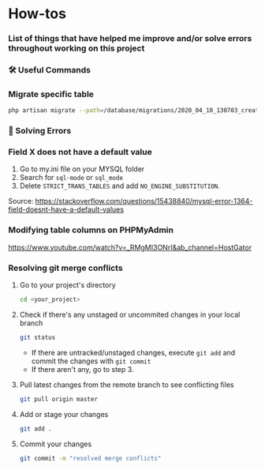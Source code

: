 # How-tos

### List of things that have helped me improve and/or solve errors throughout working on this project

### 🛠 Useful Commands

### **Migrate specific table**

```bash
php artisan migrate --path=/database/migrations/2020_04_10_130703_create_test_table.php
```

### 🌈 Solving Errors

### **Field X does not have a default value**

1. Go to my.ini file on your MYSQL folder
2. Search for `sql-mode` or `sql_mode`
3. Delete `STRICT_TRANS_TABLES` and add `NO_ENGINE_SUBSTITUTION`.

Source: https://stackoverflow.com/questions/15438840/mysql-error-1364-field-doesnt-have-a-default-values

### Modifying table columns on PHPMyAdmin

https://www.youtube.com/watch?v=_RMgMI3ONrI&ab_channel=HostGator

### Resolving git merge conflicts

1. Go to your project's directory
    ```bash
    cd <your_project>
    ```
2. Check if there's any unstaged or uncommited changes in your local branch

    ```bash
    git status
    ```

    - If there are untracked/unstaged changes, execute `git add` and commit the changes with `git commit`
    - If there aren't any, go to step 3.

3. Pull latest changes from the remote branch to see conflicting files

    ```bash
    git pull origin master
    ```

4. Add or stage your changes

    ```bash
    git add .
    ```

5. Commit your changes

    ```bash
    git commit -m "resolved merge conflicts"
    ```
